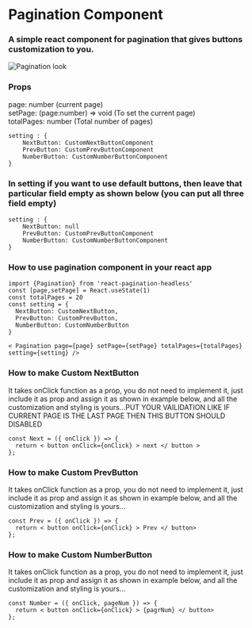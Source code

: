 # Pagination Component

### A simple react component for pagination that gives buttons customization to you.

![Pagination look](https://res.cloudinary.com/dhiu02sfh/image/upload/v1647453550/1_kbopvc.png)


### Props
page: number (current page)<br>
setPage: (page:number) => void (To set the current page)<br>
totalPages: number (Total number of pages)

```
setting : {
    NextButton: CustomNextButtonComponent 
    PrevButton: CustomPrevButtonComponent
    NumberButton: CustomNumberButtonComponent
} 
```
### In setting if you want to use default buttons, then leave that particular field empty as shown below (you can put all three field empty)

```
setting : {
    NextButton: null 
    PrevButton: CustomPrevButtonComponent
    NumberButton: CustomNumberButtonComponent
} 
```

### How to use pagination component in your react app

```
import {Pagination} from 'react-pagination-headless'
const [page,setPage] = React.useState(1)
const totalPages = 20
const setting = {
  NextButton: CustomNextButton,
  PrevButton: CustomPrevButton,
  NumberButton: CustomNumberButton
}

< Pagination page={page} setPage={setPage} totalPages={totalPages} setting={setting} />
```

### How to make Custom NextButton 
It takes onClick function as a prop, you do not need to implement it, just include it as prop and assign it as shown in example below, and all the customization and styling is yours...PUT YOUR VAILIDATION LIKE IF CURRENT PAGE IS THE LAST PAGE THEN THIS BUTTON SHOULD DISABLED

```
const Next = ({ onClick }) => {
  return < button onClick={onClick} > next </ button >
};
```
 
### How to make Custom PrevButton 
It takes onClick function as a prop, you do not need to implement it, just include it as prop and assign it as shown in example below, and all the customization and styling is yours...

```
const Prev = ({ onClick }) => {
  return < button onClick={onClick} > Prev </ button>
};
```
 
### How to make Custom NumberButton 
It takes onClick function as a prop, you do not need to implement it, just include it as prop and assign it as shown in example below, and all the customization and styling is yours...

```
const Number = ({ onClick, pageNum }) => {
  return < button onClick={onClick} > {pagrNum} </ button>
};
```
